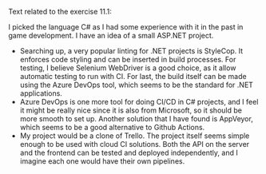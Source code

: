 Text related to the exercise 11.1:

I picked the language C# as I had some experience with it in the past in game development. I have an idea of a small ASP.NET project.

- Searching up, a very popular linting for .NET projects is StyleCop. It enforces code styling and can be inserted in build processes. For testing, I believe Selenium WebDriver is a good choice, as it allow automatic testing to run with CI. For last, the build itself can be made using the Azure DevOps tool, which seems to be the standard for .NET applications.
- Azure DevOps is one more tool for doing CI/CD in C# projects, and I feel it might be really nice since it is also from Microsoft, so it should be more smooth to set up. Another solution that I have found is AppVeyor, which seems to be a good alternative to Github Actions.
- My project would be a clone of Trello. The project itself seems simple enough to be used with cloud CI solutions. Both the API on the server and the frontend can be tested and deployed independently, and I imagine each one would have their own pipelines.
